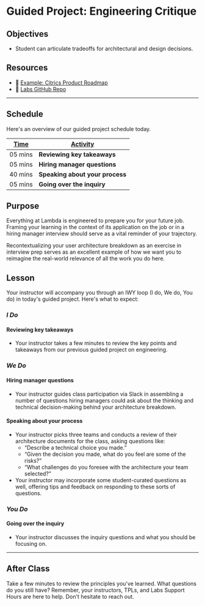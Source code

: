 # Guided Project: Engineering Critique

## Objectives

* Student can articulate tradeoffs for architectural and design decisions.

## Resources

* 🐙 [Example: Citrics Product Roadmap](https://www.notion.so/Example-Citrics-Product-Roadmap-32b2dea9721947adb0be9dcc3808acc3)
* 🐙 [Labs GitHub Repo](https://github.com/LambdaSchool/labs-curriculum)

----

## Schedule

Here's an overview of our guided project schedule today.

| <ins>Time</ins>  | <ins>Activity</ins>     |
| ---------- | ------------------------------- |
| 05 mins      | **Reviewing key takeaways**   |
| 05 mins      | **Hiring manager questions**        |
| 40 mins      | **Speaking about your process**     |
| 05 mins      | **Going over the inquiry**          |

## Purpose

Everything at Lambda is engineered to prepare you for your future job. Framing your learning in the context of its application on the job or in a hiring manager interview should serve as a vital reminder of your trajectory.

Recontextualizing your user architecture breakdown as an exercise in interview prep serves as an excellent example of how we want you to reimagine the real-world relevance of all the work you do here.

## Lesson

Your instructor will accompany you through an IWY loop (I do, We do, You do) in today's guided project. Here's what to expect:

### *I Do*

#### Reviewing key takeaways

* Your instructor takes a few minutes to review the key points and takeaways from our previous guided project on engineering.

### *We Do*

#### Hiring manager questions

* Your instructor guides class participation via Slack in assembling a number of questions hiring managers could ask about the thinking and technical decision-making behind your architecture breakdown.

#### Speaking about your process

* Your instructor picks three teams and conducts a review of their architecture documents for the class, asking questions like:
  * “Describe a technical choice you made.”
  * “Given the decision you made, what do you feel are some of the risks?”
  * “What challenges do you foresee with the architecture your team selected?”
* Your instructor may incorporate some student-curated questions as well, offering tips and feedback on responding to these sorts of questions.

### *You Do*

#### Going over the inquiry

* Your instructor discusses the inquiry questions and what you should be focusing on.

----

## After Class

Take a few minutes to review the principles you've learned. What questions do you still have? Remember, your instructors, TPLs, and Labs Support Hours are here to help. Don't hesitate to reach out.

